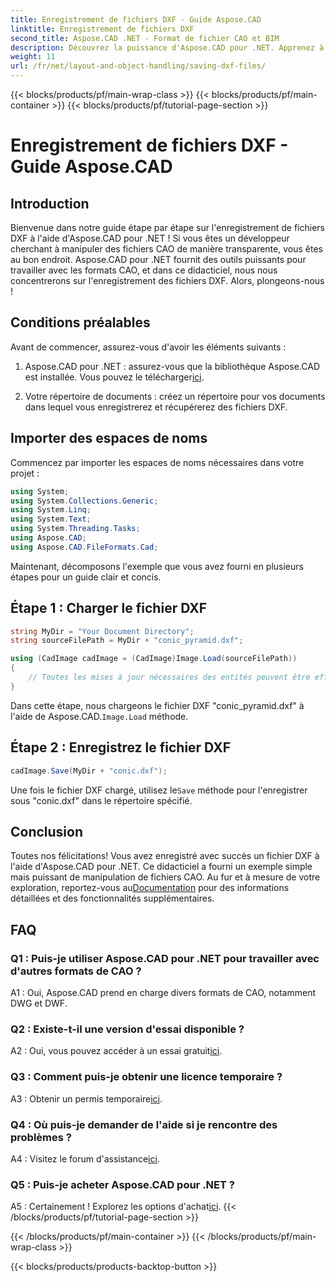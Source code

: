```yaml
---
title: Enregistrement de fichiers DXF - Guide Aspose.CAD
linktitle: Enregistrement de fichiers DXF
second_title: Aspose.CAD .NET - Format de fichier CAO et BIM
description: Découvrez la puissance d'Aspose.CAD pour .NET. Apprenez à enregistrer des fichiers DXF sans effort grâce à notre guide étape par étape.
weight: 11
url: /fr/net/layout-and-object-handling/saving-dxf-files/
---
```


{{< blocks/products/pf/main-wrap-class >}}
{{< blocks/products/pf/main-container >}}
{{< blocks/products/pf/tutorial-page-section >}}

# Enregistrement de fichiers DXF - Guide Aspose.CAD

## Introduction

Bienvenue dans notre guide étape par étape sur l'enregistrement de fichiers DXF à l'aide d'Aspose.CAD pour .NET ! Si vous êtes un développeur cherchant à manipuler des fichiers CAO de manière transparente, vous êtes au bon endroit. Aspose.CAD pour .NET fournit des outils puissants pour travailler avec les formats CAO, et dans ce didacticiel, nous nous concentrerons sur l'enregistrement des fichiers DXF. Alors, plongeons-nous !

## Conditions préalables

Avant de commencer, assurez-vous d'avoir les éléments suivants :

1.  Aspose.CAD pour .NET : assurez-vous que la bibliothèque Aspose.CAD est installée. Vous pouvez le télécharger[ici](https://releases.aspose.com/cad/net/).

2. Votre répertoire de documents : créez un répertoire pour vos documents dans lequel vous enregistrerez et récupérerez des fichiers DXF.

## Importer des espaces de noms

Commencez par importer les espaces de noms nécessaires dans votre projet :

```csharp
using System;
using System.Collections.Generic;
using System.Linq;
using System.Text;
using System.Threading.Tasks;
using Aspose.CAD;
using Aspose.CAD.FileFormats.Cad;
```

Maintenant, décomposons l'exemple que vous avez fourni en plusieurs étapes pour un guide clair et concis.

## Étape 1 : Charger le fichier DXF

```csharp
string MyDir = "Your Document Directory";
string sourceFilePath = MyDir + "conic_pyramid.dxf";

using (CadImage cadImage = (CadImage)Image.Load(sourceFilePath))
{
    // Toutes les mises à jour nécessaires des entités peuvent être effectuées ici.
}
```

Dans cette étape, nous chargeons le fichier DXF "conic_pyramid.dxf" à l'aide de Aspose.CAD.`Image.Load` méthode.

## Étape 2 : Enregistrez le fichier DXF

```csharp
cadImage.Save(MyDir + "conic.dxf");
```

 Une fois le fichier DXF chargé, utilisez le`Save` méthode pour l'enregistrer sous "conic.dxf" dans le répertoire spécifié.

## Conclusion

 Toutes nos félicitations! Vous avez enregistré avec succès un fichier DXF à l'aide d'Aspose.CAD pour .NET. Ce didacticiel a fourni un exemple simple mais puissant de manipulation de fichiers CAO. Au fur et à mesure de votre exploration, reportez-vous au[Documentation](https://reference.aspose.com/cad/net/) pour des informations détaillées et des fonctionnalités supplémentaires.

## FAQ

### Q1 : Puis-je utiliser Aspose.CAD pour .NET pour travailler avec d'autres formats de CAO ?

A1 : Oui, Aspose.CAD prend en charge divers formats de CAO, notamment DWG et DWF.

### Q2 : Existe-t-il une version d'essai disponible ?

 A2 : Oui, vous pouvez accéder à un essai gratuit[ici](https://releases.aspose.com/).

### Q3 : Comment puis-je obtenir une licence temporaire ?

 A3 : Obtenir un permis temporaire[ici](https://purchase.aspose.com/temporary-license/).

### Q4 : Où puis-je demander de l'aide si je rencontre des problèmes ?

 A4 : Visitez le forum d'assistance[ici](https://forum.aspose.com/c/cad/19).

### Q5 : Puis-je acheter Aspose.CAD pour .NET ?

 A5 : Certainement ! Explorez les options d'achat[ici](https://purchase.aspose.com/buy).
{{< /blocks/products/pf/tutorial-page-section >}}

{{< /blocks/products/pf/main-container >}}
{{< /blocks/products/pf/main-wrap-class >}}

{{< blocks/products/products-backtop-button >}}
